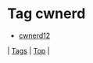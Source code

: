 <!--
title: Tag cwnerd
date: 2020-06-28T15:26:59.401Z
tags:
-->
# Tag cwnerd

 * [cwnerd12](74365020404.md)

| [Tags](tags.md) | [Top](index.md) |
